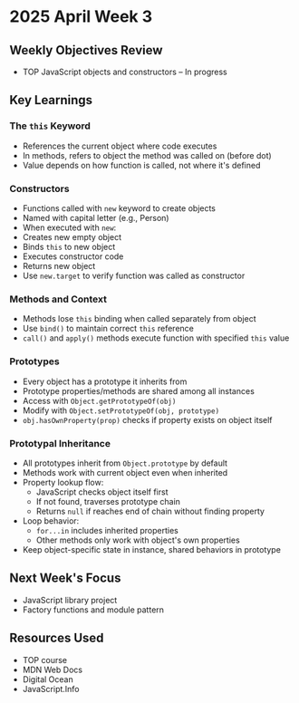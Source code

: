 # 2025 April Week 3

## Weekly Objectives Review
- TOP JavaScript objects and constructors – In progress

## Key Learnings
### The `this` Keyword
- References the current object where code executes
- In methods, refers to object the method was called on (before dot)
- Value depends on how function is called, not where it's defined

### Constructors
- Functions called with `new` keyword to create objects
- Named with capital letter (e.g., Person)
- When executed with `new`:
 - Creates new empty object
 - Binds `this` to new object
 - Executes constructor code
 - Returns new object
- Use `new.target` to verify function was called as constructor

### Methods and Context
- Methods lose `this` binding when called separately from object
- Use `bind()` to maintain correct `this` reference
- `call()` and `apply()` methods execute function with specified `this` value

### Prototypes
- Every object has a prototype it inherits from
- Prototype properties/methods are shared among all instances
- Access with `Object.getPrototypeOf(obj)`
- Modify with `Object.setPrototypeOf(obj, prototype)`
- `obj.hasOwnProperty(prop)` checks if property exists on object itself

### Prototypal Inheritance
- All prototypes inherit from `Object.prototype` by default
- Methods work with current object even when inherited
- Property lookup flow:
  - JavaScript checks object itself first
  - If not found, traverses prototype chain
  - Returns `null` if reaches end of chain without finding property
- Loop behavior:
  - `for...in` includes inherited properties
  - Other methods only work with object's own properties
- Keep object-specific state in instance, shared behaviors in prototype

## Next Week's Focus
- JavaScript library project
- Factory functions and module pattern

## Resources Used
- TOP course
- MDN Web Docs
- Digital Ocean
- JavaScript.Info